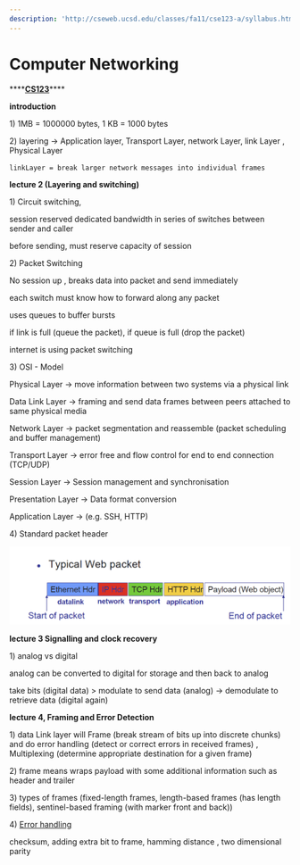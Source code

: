 ```yaml
---
description: 'http://cseweb.ucsd.edu/classes/fa11/cse123-a/syllabus.html'
---
```


# Computer Networking

\*\*\*\*[**CS123**](http://cseweb.ucsd.edu/classes/fa11/cse123-a/syllabus.html)\*\*\*\*

**introduction** 

1\) 1MB = 1000000 bytes, 1 KB = 1000 bytes

2\) layering -&gt; Application layer, Transport Layer, network Layer, link Layer , Physical Layer

    linkLayer = break larger network messages into individual frames

**lecture 2 \(Layering and switching\)**

1\) Circuit switching, 

session reserved dedicated bandwidth in series of switches between sender and caller

before sending, must reserve capacity of session 

2\) Packet Switching 

No session up , breaks data into packet and send immediately

each switch must know how to forward along any packet

uses queues to buffer bursts

if link is full \(queue the packet\), if queue is full \(drop the packet\) 

internet is using packet switching 

3\) OSI - Model

Physical Layer -&gt; move information between two systems via a physical link

Data Link Layer -&gt; framing and send data frames between peers attached to same physical media

Network Layer -&gt; packet segmentation and reassemble \(packet scheduling and buffer management\)

Transport Layer -&gt; error free and flow control for end to end connection \(TCP/UDP\)

Session Layer -&gt; Session management and synchronisation 

Presentation Layer -&gt; Data format conversion 

Application Layer -&gt; \(e.g. SSH, HTTP\)

4\) Standard packet header 

![](../.gitbook/assets/image%20%28179%29.png)

**lecture 3 Signalling and clock recovery** 

1\) analog vs digital 

analog can be converted to digital for storage and then back to analog 

take bits \(digital data\) &gt; modulate to send data \(analog\) -&gt; demodulate to retrieve data \(digital again\) 



**lecture 4, Framing and Error Detection** 

1\) data Link layer will Frame \(break stream of bits up into discrete chunks\) and do error handling \(detect or correct errors in received frames\) , Multiplexing \(determine appropriate destination for a given frame\) 

2\) frame means wraps payload with some additional information such as header and trailer 

3\) types of frames \(fixed-length frames, length-based frames \(has length fields\), sentinel-based framing \(with marker front and back\)\)

 4\) [Error handling ](https://www.geeksforgeeks.org/error-detection-in-computer-networks/)

checksum, adding extra bit to frame, hamming distance , two dimensional parity



